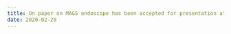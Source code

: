 ```yaml
---
title: On paper on MAGS endoscope has been accepted for presentation at ICRA 2021!
date: 2020-02-28
---
```


<!--more-->

